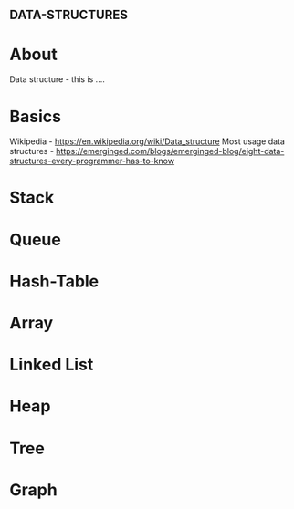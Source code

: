 ## DATA-STRUCTURES

# About

Data structure - this is ....

# Basics

Wikipedia - https://en.wikipedia.org/wiki/Data_structure
Most usage data structures - https://emerginged.com/blogs/emerginged-blog/eight-data-structures-every-programmer-has-to-know

# Stack

# Queue

# Hash-Table

# Array

# Linked List

# Heap

# Tree

# Graph
